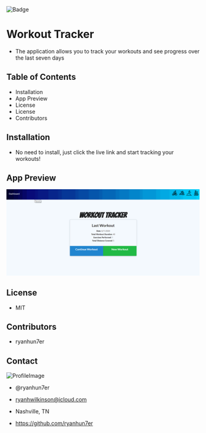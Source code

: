 


![Badge](https://img.shields.io/static/v1?label=License&message=MIT&color=COLOR?style=plastic)



# Workout Tracker
* The application allows you to track your workouts and see progress over the last seven days

## Table of Contents
* Installation
* App Preview
* License
* License
* Contributors


## Installation
* No need to install, just click the live link and start tracking your workouts!

## App Preview
![gif](public/images/workout.gif)

## License
* MIT

## Contributors
* ryanhun7er

## Contact

![ProfileImage](https://avatars0.githubusercontent.com/u/59925546?v=4)

* @ryanhun7er

* ryanhwilkinson@icloud.com

* Nashville, TN

* https://github.com/ryanhun7er


